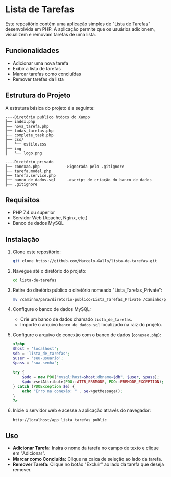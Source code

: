 # Lista de Tarefas

Este repositório contém uma aplicação simples de "Lista de Tarefas" desenvolvida em PHP. A aplicação permite que os usuários adicionem, visualizem e removam tarefas de uma lista.

## Funcionalidades

- Adicionar uma nova tarefa
- Exibir a lista de tarefas
- Marcar tarefas como concluídas
- Remover tarefas da lista

## Estrutura do Projeto

A estrutura básica do projeto é a seguinte:

    ----Diretório publico htdocs do Xampp
    ├── index.php            
    ├── nova_tarefa.php        
    ├── todas_tarefas.php      
    ├── complete_task.php
    ├── css/
    │   └── estilo.css       
    ├── img
    │   └── logo.png

    ----Diretório privado
    ├── conexao.php           ->ignorada pelo .gitignore
    ├── tarefa.model.php        
    ├── tarefa.service.php
    ├── banco_de_dados.sql     ->script de criação do banco de dados
    ├── .gitignore

## Requisitos

- PHP 7.4 ou superior
- Servidor Web (Apache, Nginx, etc.)
- Banco de dados MySQL

## Instalação

1. Clone este repositório:

    ```bash
    git clone https://github.com/Marcelo-Gallo/lista-de-tarefas.git
    ```

2. Navegue até o diretório do projeto:

    ```bash
    cd lista-de-tarefas
    ```

3. Retire do diretório público o diretório nomeado "Lista_Tarefas_Private":

    ```bash
    mv /caminho/para/diretorio-publico/Lista_Tarefas_Private /caminho/para/diretorio-destino/
    ```

4. Configure o banco de dados MySQL:

    - Crie um banco de dados chamado `lista_de_tarefas`.
    - Importe o arquivo `banco_de_dados.sql` localizado na raiz do projeto.

5. Configure o arquivo de conexão com o banco de dados (`conexao.php`):

    ```php
    <?php
    $host = 'localhost';
    $db = 'lista_de_tarefas';
    $user = 'seu-usuario';
    $pass = 'sua-senha';

    try {
        $pdo = new PDO("mysql:host=$host;dbname=$db", $user, $pass);
        $pdo->setAttribute(PDO::ATTR_ERRMODE, PDO::ERRMODE_EXCEPTION);
    } catch (PDOException $e) {
        echo "Erro na conexão: " . $e->getMessage();
    }
    ?>
    ```

6. Inicie o servidor web e acesse a aplicação através do navegador:

    ```
    http://localhost/app_lista_tarefas_public
    ```

## Uso

- **Adicionar Tarefa:** Insira o nome da tarefa no campo de texto e clique em "Adicionar".
- **Marcar como Concluída:** Clique na caixa de seleção ao lado da tarefa.
- **Remover Tarefa:** Clique no botão "Excluir" ao lado da tarefa que deseja remover.
